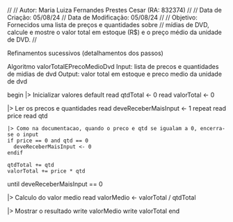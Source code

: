 //
// Autor: Maria Luiza Fernandes Prestes Cesar (RA: 832374)
//
// Data de Criação:     05/08/24
// Data de Modificação: 05/08/24
//
// Objetivo: Fornecidos uma lista de preços e quantidades sobre 
// mídias de DVD, calcule e mostre o valor total em estoque (R$) e o preço médio da unidade de DVD.
//

Refinamentos sucessivos (detalhamentos dos passos)

Algoritmo valorTotalEPrecoMedioDvd
Input: lista de precos e quantidades de midias de dvd
Output: valor total em estoque e preco medio da unidade de dvd

begin
  |> Inicializar valores default
  read qtdTotal <- 0
  read valorTotal <- 0

  |> Ler os precos e quantidades
  read deveReceberMaisInput <- 1
  repeat 
    read price
    read qtd

    |> Como na documentacao, quando o preco e qtd se igualam a 0, encerra-se o input
    if price == 0 and qtd == 0
      deveReceberMaisInput <- 0
    endif

    qtdTotal += qtd
    valorTotal += price * qtd
  until deveReceberMaisInput == 0

  |> Calculo do valor medio
  read valorMedio <- valorTotal / qtdTotal

  |> Mostrar o resultado
  write valorMedio
  write valorTotal
end
